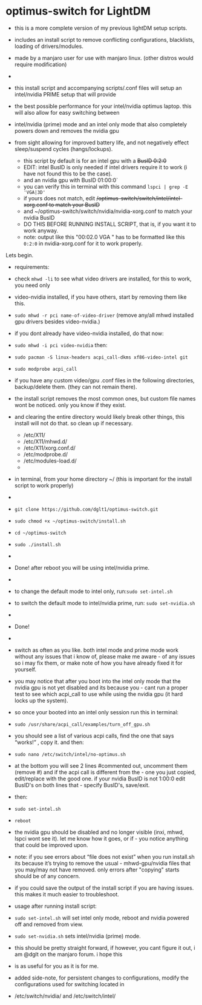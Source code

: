 # optimus-switch for LightDM
- this is a more complete version of my previous lightDM setup scripts.
- includes an install script to remove conflicting configurations, blacklists, loading of drivers/modules. 
- made by a manjaro user for use with manjaro linux. (other distros would require modification)
- 
- this install script and accompanying scripts/.conf files will setup an intel/nvidia PRIME setup that will provide
- the best possible performance for your intel/nvidia optimus laptop. this will also allow for easy switching between
- intel/nvidia (prime) mode and an intel only mode that also completely powers down and removes the nvidia gpu
- from sight allowing for improved battery life, and not negatively effect sleep/suspend cycles (hangs/lockups).

  - this script by default is for an intel gpu with a ~~BusID 0:2:0~~
  - EDIT: intel BusID is only needed if intel drivers require it to work (i have not found this to be the case).
  - and an nvidia gpu with BusID 01:00:0`
  - you can verify this in terminal with this command `lspci | grep -E 'VGA|3D'`
  - if yours does not match, edit ~~/optimus-switch/switch/intel/intel-xorg.conf to match your BusID~~
  - and ~/optimus-switch/switch/nvidia/nvidia-xorg.conf  to match your nvidia BusID
  - DO THIS BEFORE RUNNING INSTALL SCRIPT, that is, if you want it to work anyway.
  - note: output like this "00:02.0 VGA " has to be formatted like this `0:2:0` in nvidia-xorg.conf for it to work properly.


Lets begin.
- requirements:
 - check `mhwd -li` to see what video drivers are installed, for this to work, you need only
 - video-nvidia installed, if you have others, start by removing them like this.
 - `sudo mhwd -r pci name-of-video-driver` (remove any/all mhwd installed gpu drivers besides video-nvidia.)
- if you dont already have video-nvidia installed, do that now:
- `sudo mhwd -i pci video-nvidia`
then:
 - `sudo pacman -S linux-headers acpi_call-dkms xf86-video-intel git` 
 - `sudo modprobe acpi_call`

- if you have any custom video/gpu .conf files in the following directories, backup/delete them. (they can not remain there).
- the install script removes the most common ones, but custom file names wont be noticed. only you know if they exist.
- and clearing the entire directory would likely break other things, this install will not do that. so clean up if necessary.
   - /etc/X11/
   - /etc/X11/mhwd.d/
   - /etc/X11/xorg.conf.d/
   - /etc/modprobe.d/
   - /etc/modules-load.d/
   -
- in terminal, from your home directory ~/  (this is important for the install script to work properly)
- 
- `git clone https://github.com/dglt1/optimus-switch.git`
- `sudo chmod +x ~/optimus-switch/install.sh`
- `cd ~/optimus-switch`
- `sudo ./install.sh`
- 
-  Done! after reboot you will be using intel/nvidia prime. 
- 
- to change the default mode to intel only, run:`sudo set-intel.sh`
- to switch the default mode to intel/nvidia prime, run: `sudo set-nvidia.sh`
- 
- Done!
-
- switch as often as you like. both intel mode and prime mode work without any issues that i know of, please make me aware - of any issues so i may fix them, or make note of how you have already fixed it for yourself.

- you may notice that after you boot into the intel only mode that the nvidia gpu is not yet disabled and its because you - cant run a proper test to see which acpi_call to use while using the nvidia gpu (it hard locks up the system).

- so once your booted into an intel only session run this in terminal:
- `sudo /usr/share/acpi_call/examples/turn_off_gpu.sh`

- you should see a list of various acpi calls, find the one that says “works!” , copy it. and then:
- `sudo nano /etc/switch/intel/no-optimus.sh`

- at the bottom you will see 2 lines #commented out, uncomment them (remove #) and if the acpi call is different from the - one you just copied, edit/replace with the good one. if your nvidia BusID is not 1:00:0 edit BusID's on both lines that - specify BusID's, save/exit.

- then:

- `sudo set-intel.sh`
- `reboot`

- the nvidia gpu should be disabled and no longer visible (inxi, mhwd, lspci wont see it). let me know how it goes, or if - you notice anything that could be improved upon. 

- note: if you see errors about “file does not exist” when you run install.sh its because it’s trying to remove the usual - mhwd-gpu/nvidia files that you may/may not have removed. only errors after "copying" starts should be of any concern. 
- if you could save the output of the install script if you are having issues. this makes it much easier to troubleshoot.


- usage after running install script:  

- `sudo set-intel.sh` will set intel only mode, reboot and nvidia powered off and removed from view.

- `sudo set-nvidia.sh`  sets intel/nvidia (prime) mode.

- this should be pretty straight forward, if however, you cant figure it out, i am @dglt on the manjaro forum. i hope this
- is as useful for you as it is for me.

 - added side-note, for persistent changes to configurations, modify the configurations used for switching located in
 - /etc/switch/nvidia/  and  /etc/switch/intel/  
